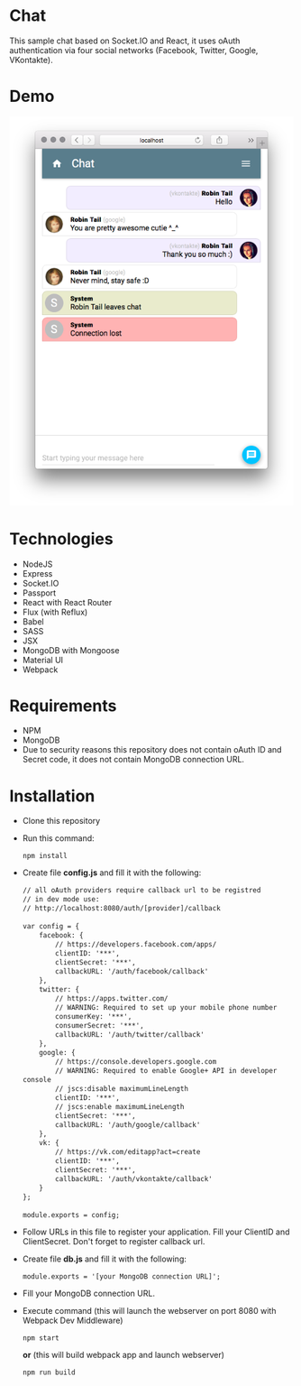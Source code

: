 # Chat

This sample chat based on Socket.IO and React, it uses oAuth authentication via four social networks (Facebook, Twitter, Google, VKontakte).

# Demo

![Chat log](https://raw.githubusercontent.com/RobinTail/chat/master/images/demo/chatlog.png)

# Technologies

* NodeJS
* Express
* Socket.IO
* Passport
* React with React Router
* Flux (with Reflux)
* Babel
* SASS
* JSX
* MongoDB with Mongoose
* Material UI
* Webpack

# Requirements

* NPM
* MongoDB
* Due to security reasons this repository does not contain oAuth ID and Secret code, it does not contain MongoDB connection URL.

# Installation

* Clone this repository
* Run this command:

   ```
   npm install
   ```
   
* Create file **config.js** and fill it with the following:

  ```
  // all oAuth providers require callback url to be registred
  // in dev mode use:
  // http://localhost:8080/auth/[provider]/callback
  
  var config = {
      facebook: {
          // https://developers.facebook.com/apps/
          clientID: '***',
          clientSecret: '***',
          callbackURL: '/auth/facebook/callback'
      },
      twitter: {
          // https://apps.twitter.com/
          // WARNING: Required to set up your mobile phone number
          consumerKey: '***',
          consumerSecret: '***',
          callbackURL: '/auth/twitter/callback'
      },
      google: {
          // https://console.developers.google.com
          // WARNING: Required to enable Google+ API in developer console
          // jscs:disable maximumLineLength
          clientID: '***',
          // jscs:enable maximumLineLength
          clientSecret: '***',
          callbackURL: '/auth/google/callback'
      },
      vk: {
          // https://vk.com/editapp?act=create
          clientID: '***',
          clientSecret: '***',
          callbackURL: '/auth/vkontakte/callback'
      }
  };
  
  module.exports = config;
  
  ```

* Follow URLs in this file to register your application. Fill your ClientID and ClientSecret. Don't forget to register callback url.
* Create file **db.js** and fill it with the following:

  ```
  module.exports = '[your MongoDB connection URL]';
  
  ```
  
* Fill your MongoDB connection URL.
* Execute command (this will launch the webserver on port 8080 with Webpack Dev Middleware)

  ```
  npm start
  ```
  
  **or** (this will build webpack app and launch webserver)

  ```
  npm run build
  ```
